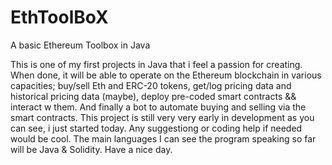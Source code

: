 # EthToolBoX
A basic Ethereum Toolbox in Java

This is one of my first projects in Java that i feel a passion for creating.  When done, it will be able to operate on the Ethereum blockchain in various capacities; buy/sell Eth and ERC-20 tokens, get/log pricing data and historical pricing data (maybe), deploy pre-coded smart contracts && interact w them. And finally a bot to automate buying and selling via the smart contracts. This project is still very very early in development as you can see, i just started today. Any suggestiong or coding help if needed would be cool. The main languages I can see the program speaking so far will be Java & Solidity. Have a nice day.
